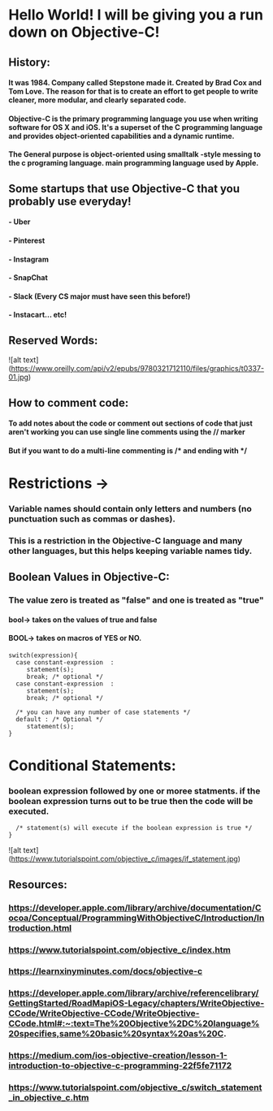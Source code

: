 # Hello World! I will be giving you a run down on Objective-C!


## History:
#### It was 1984. Company called Stepstone made it. Created by Brad Cox and Tom Love. The reason for that is to create an effort to get people to write cleaner, more modular, and clearly separated code. 
#### Objective-C is the primary programming language you use when writing software for OS X and iOS. It's a superset of the C programming language and provides object-oriented capabilities and a dynamic runtime.

####  The General purpose is object-oriented using smalltalk -style messing to the c programing language. main programming language used by Apple.


## Some startups that use Objective-C that you probably use everyday!
#### - Uber
#### - Pinterest
#### - Instagram
#### - SnapChat
#### - Slack (Every CS major must have seen this before!)
#### - Instacart... etc!

## Reserved Words: 
![alt text] (https://www.oreilly.com/api/v2/epubs/9780321712110/files/graphics/t0337-01.jpg)
## How to comment code:
#### To add notes about the code or comment out sections of code that just aren't working you can use single line comments using the // marker
#### But if you want to do a multi-line commenting is /* and ending with */


# Restrictions ->
### Variable names should contain only letters and numbers (no punctuation such as commas or dashes). 
### This is a restriction in the Objective-C language and many other languages, but this helps keeping variable names tidy.

## Boolean Values in Objective-C:
### The value zero is treated as "false" and one is treated as "true"
 #### bool-> takes on the values of true and false
 #### BOOL-> takes on macros of YES or NO. 
 
 
 
 ```
 switch(expression){
   case constant-expression  :
      statement(s);
      break; /* optional */
   case constant-expression  :
      statement(s);
      break; /* optional */
  
   /* you can have any number of case statements */
   default : /* Optional */
      statement(s);
}
 ```
 
 # Conditional Statements: 
 ### boolean expression followed by one or moree statments. if the boolean expression turns out to be true then the code will be executed.
 ``` if(boolean_expression) {
   /* statement(s) will execute if the boolean expression is true */
}
```
![alt text] (https://www.tutorialspoint.com/objective_c/images/if_statement.jpg)

##  Resources:  

###  https://developer.apple.com/library/archive/documentation/Cocoa/Conceptual/ProgrammingWithObjectiveC/Introduction/Introduction.html
###  https://www.tutorialspoint.com/objective_c/index.htm
###  https://learnxinyminutes.com/docs/objective-c
###  https://developer.apple.com/library/archive/referencelibrary/GettingStarted/RoadMapiOS-Legacy/chapters/WriteObjective-CCode/WriteObjective-CCode/WriteObjective-CCode.html#:~:text=The%20Objective%2DC%20language%20specifies,same%20basic%20syntax%20as%20C.
###  https://medium.com/ios-objective-creation/lesson-1-introduction-to-objective-c-programming-22f5fe71172
### https://www.tutorialspoint.com/objective_c/switch_statement_in_objective_c.htm

 						





 		
